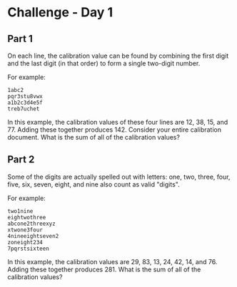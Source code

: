 # Challenge - Day 1

## Part 1

On each line, the calibration value can be found by combining the first digit 
and the last digit (in that order) to form a single two-digit number.

For example:

```
1abc2
pqr3stu8vwx
a1b2c3d4e5f
treb7uchet
```

In this example, the calibration values of these four lines are 12, 38, 15, 
and 77. Adding these together produces 142. Consider your entire calibration 
document. What is the sum of all of the calibration values?

## Part 2

Some of the digits are actually spelled out with letters: one, two, three, 
four, five, six, seven, eight, and nine also count as valid "digits".

For example:

```
two1nine
eightwothree
abcone2threexyz
xtwone3four
4nineeightseven2
zoneight234
7pqrstsixteen
```

In this example, the calibration values are 29, 83, 13, 24, 42, 14, and 76. 
Adding these together produces 281. What is the sum of all of the 
calibration values?
